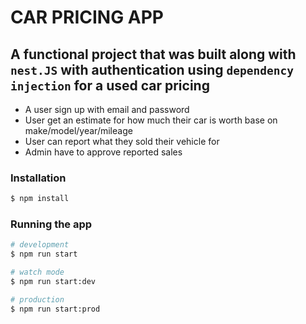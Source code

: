 # CAR PRICING APP

## A functional project that was built along with ```nest.JS``` with authentication using ```dependency injection``` for a used car pricing

- A user sign up with email and password
- User get an estimate for how much their car is worth base on make/model/year/mileage
- User can report what they sold their vehicle for
- Admin have to approve reported sales

### Installation

```bash
$ npm install
```

### Running the app

```bash
# development
$ npm run start

# watch mode
$ npm run start:dev

# production
$ npm run start:prod
```
